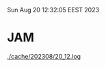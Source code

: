 Sun Aug 20 12:32:05 EEST 2023
# JAM
<a href='./cache/202308/20_12.log'>./cache/202308/20_12.log</a>
